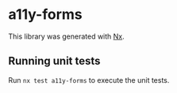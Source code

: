 # a11y-forms

This library was generated with [Nx](https://nx.dev).

## Running unit tests

Run `nx test a11y-forms` to execute the unit tests.
